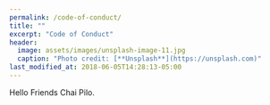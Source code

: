 ```yaml
---
permalink: /code-of-conduct/
title: ""
excerpt: "Code of Conduct"
header:
  image: assets/images/unsplash-image-11.jpg
  caption: "Photo credit: [**Unsplash**](https://unsplash.com)"
last_modified_at: 2018-06-05T14:28:13-05:00
---
```



Hello Friends Chai Pilo.



